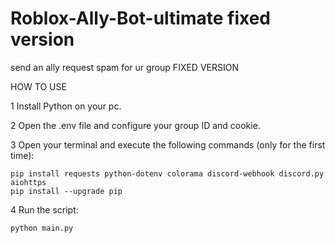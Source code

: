 # Roblox-Ally-Bot-ultimate fixed version
send an ally request spam for ur group
FIXED VERSION

HOW TO USE

1 Install Python on your pc.

2 Open the .env file and configure your group ID and cookie.

3 Open your terminal and execute the following commands (only for the first time):

	pip install requests python-dotenv colorama discord-webhook discord.py aiohttps
 	pip install --upgrade pip

4 Run the script:

	python main.py

